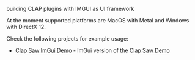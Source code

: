 building CLAP plugins with IMGUI as UI framework

At the moment supported platforms are MacOS with Metal and Windows with DirectX 12.

Check the following projects for example usage:
- [Clap Saw ImGui Demo](https://github.com/free-audio/clap-saw-demo-imgui) - ImGui version of the [Clap Saw Demo](https://github.com/surge-synthesizer/clap-saw-demo) 

